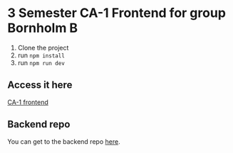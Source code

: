 # 3 Semester CA-1 Frontend for group Bornholm B

1. Clone the project
2. run `npm install`
3. run `npm run dev`

## Access it here
[CA-1 frontend](https://altantthewired.me/hobby)


## Backend repo
You can get to the backend repo [here](https://github.com/Altant457/CA-1-backend).

